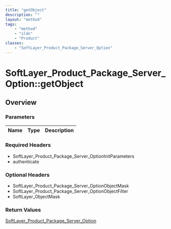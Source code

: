 ```yaml
---
title: "getObject"
description: ""
layout: "method"
tags:
    - "method"
    - "sldn"
    - "Product"
classes:
    - "SoftLayer_Product_Package_Server_Option"
---
```

# SoftLayer_Product_Package_Server_Option::getObject
## Overview 


### Parameters 
|Name | Type | Description |
| --- | --- | --- |


### Required Headers
* SoftLayer_Product_Package_Server_OptionInitParameters
* authenticate

### Optional Headers
* SoftLayer_Product_Package_Server_OptionObjectMask
* SoftLayer_Product_Package_Server_OptionObjectFilter
* SoftLayer_ObjectMask

### Return Values
<a href='/reference/datatypes/SoftLayer_Product_Package_Server_Option'>SoftLayer_Product_Package_Server_Option </a>
